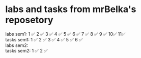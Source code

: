 # labs and tasks from mrBelka's reposetory 
labs sem1: 1 ✅ 2 ✅ 3 ✅ 4 ✅ 5 ✅ 6 ✅ 7 ✅ 8 ✅ 9 ✅ 10✅ 11✅ <br>
tasks sem1: 1 ✅ 2 ✅ 3 ✅ 4 ✅ 5 ✅ 6 ✅ <br>
labs sem2: <br>
tasks sem2: 1 ✅ 2 ✅
